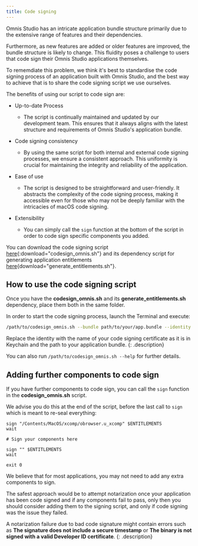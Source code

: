 ```yaml
---
title: Code signing
---
```


Omnis Studio has an intricate application bundle structure primarily due to the extensive range of features and their dependencies.

Furthermore, as new features are added or older features are improved, the bundle structure is likely to change. This fluidity poses a challenge to users that code sign their Omnis Studio applications themselves.

To rememdiate this problem, we think it's best to standardise the code signing process of an application built with Omnis Studio, and the best way to achieve that is to share the code signing script we use ourselves.

The benefits of using our script to code sign are:

* Up-to-date Process
    * The script is continually maintained and updated by our development team. This ensures that it always aligns with the latest structure and requirements of Omnis Studio's application bundle.

* Code signing consistency
    * By using the same script for both internal and external code signing processes, we ensure a consistent approach. This uniformity is crucial for maintaining the integrity and reliability of the application.
  
* Ease of use
    * The script is designed to be straightforward and user-friendly. It abstracts the complexity of the code signing process, making it accessible even for those who may not be deeply familiar with the intricacies of macOS code signing.
  
* Extensibility
    * You can simply call the `sign` function at the bottom of the script in order to code sign specific components you added.

You can download the code signing script [here](/assets/codesigning_macos/codesign_omnis.sh){:download="codesign_omnis.sh"} and its dependency script for generating application entitlements [here](/assets/codesigning_macos/generate_entitlements.sh){download="generate_entitlements.sh"}.

## How to use the code signing script

Once you have the **codesign_omnis.sh** and its **generate_entitlements.sh** dependency, place them both in the same folder.

In order to start the code signing process, launch the Terminal and execute:

```bash
/path/to/codesign_omnis.sh --bundle path/to/your/app.bundle --identity "Developer ID Application: XXXX (BXXXXHXXXXY)"
```

Replace the identity with the name of your code signing certificate as it is in Keychain and the path to your application bundle.
{: .description}

You can also run `/path/to/codesign_omnis.sh --help` for further details.


## Adding further components to code sign

If you have further components to code sign, you can call the `sign` function in the **codesign_omnis.sh** script.

We advise you do this at the end of the script, before the last call to `sign` which is meant to re-seal everything:

```
sign "/Contents/MacOS/xcomp/obrowser.u_xcomp" $ENTITLEMENTS
wait

# Sign your components here

sign "" $ENTITLEMENTS
wait

exit 0
```

We believe that for most applications, you may not need to add any extra components to sign.

The safest approach would be to attempt notarization once your application has been code signed and if any components fail to pass, only then you should consider adding them to the signing script, and only if code signing was the issue they failed.

A notarization failure due to bad code signature might contain errors such as **The signature does not include a secure timestamp** or **The binary is not signed with a valid Developer ID certificate**.
{: .description}